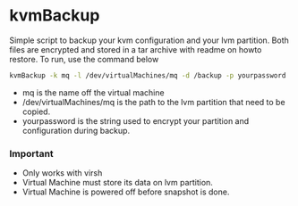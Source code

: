 # kvmBackup
Simple script to backup your kvm configuration and your lvm partition. Both files are encrypted and stored in a tar archive with readme on howto restore. To run, use the command below

```bash
kvmBackup -k mq -l /dev/virtualMachines/mq -d /backup -p yourpassword
```

* mq is the name off the virtual machine
* /dev/virtualMachines/mq is the path to the lvm partition that need to be copied.
* yourpassword is the string used to encrypt your partition and configuration during backup.

### Important
* Only works with virsh
* Virtual Machine must store its data on lvm partition.
* Virtual Machine is powered off before snapshot is done.
